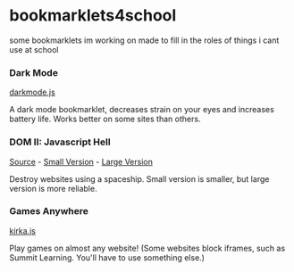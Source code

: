 # bookmarklets4school
some bookmarklets im working on made to fill in the roles of things i cant use at school
### Dark Mode
[darkmode.js](https://github.com/lukasexists/bookmarklets/blob/main/darkmode.js)

A dark mode bookmarklet, decreases strain on your eyes and increases battery life. Works better on some sites than others.

### DOM II: Javascript Hell
[Source](https://blog.roysolberg.com/2017/10/dom2-bookmarklet) - 
[Small Version](https://github.com/lukasexists/bookmarklets/blob/main/domiis.js) - 
[Large Version](https://github.com/lukasexists/bookmarklets/blob/main/domiil.js)

Destroy websites using a spaceship. Small version is smaller, but large version is more reliable.

### Games Anywhere
[kirka.js](https://github.com/lukasexists/bookmarklets/blob/main/kirka.js)

Play games on almost any website! (Some websites block iframes, such as Summit Learning. You'll have to use something else.)
